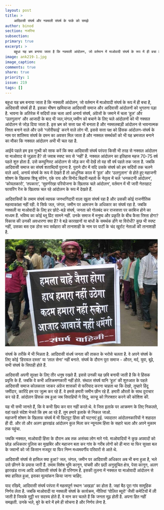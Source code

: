 ```yaml
---
layout: post
title: >
    आदिवासी संघर्ष और नक्सली संघर्ष के फर्क को समझे
author: binod
section: नजरिया
subsection:
primary: true
excerpt: >
    बहुधा यह भ्रम बनाया जाता है कि नक्सली आंदोलन, जो वर्तमान में माओवादी संघर्ष के रूप में ही बचा है, आदिवासी संघर्ष ही है. इसका भीषण खमियाजा आदिवासी समाज और आदिवासी आंदोलनों को भुगतना पड़ा है.
image: ank219-1.jpg
image_caption: 
comments: true
share: true
priority: 1
issue: 219
tags: []
---
```


बहुधा यह भ्रम बनाया जाता है कि नक्सली आंदोलन, जो वर्तमान में माओवादी संघर्ष के रूप में ही बचा है, आदिवासी संघर्ष ही है. इसका भीषण खमियाजा आदिवासी समाज और आदिवासी आंदोलनों को भुगतना पड़ा है. भावना के अतिरेक में सदियों तक चला आर्य अनार्य संघर्ष, अंग्रेजों के जमाने में चला ‘हूल’ और ‘उलगुलान’ और आजादी के बाद भी जल,जंगल,जमीन को बचाने के लिए चले आंदोलनों को भी नक्सल आंदोलन से जोड़ दिया जाता है. इस भ्रम को सत्ता पक्ष भी बनाता है और नक्सलबाड़ी आंदोलन से भावनात्मक रिश्ता बनाने वाले और उसे ‘ग्लोरीफाई’ करने वाले लोग भी. इससे सत्ता पक्ष को हिंसक आंदोलन-संघर्ष के नाम पर शांतिमय संघर्ष के दमन का अवसर मिल जाता है और नक्सल समर्थकों को भी यह भ्रमजाल बनाने का मौका कि नक्सल आंदोलन अभी भी चल रहा है.

आईये पहले हम इस गुत्थी को साफ करें कि क्या आदिवासी संघर्ष परंपरा किसी भी तरह से नक्सल आंदोलन या माओवाद से जुड़ता है? तो जवाब स्पष्ट रूप से ‘नहीं’ है.
नक्सल आंदोलन का इतिहास महज 70-75 वर्ष पहले शुरु होता है. उसे कम्युनिस्ट आंदोलन से जोड़ कर भी देखें तो वह सौ वर्ष पहले तक जाता है. जबकि आदिवासी समाज का संघर्ष शताब्दियों पुराना है. पुराने दौर में यदि उसके संघर्ष को हम सदिंयों तक चलने वाले आर्य, अनार्य संघर्ष के रूप में देखते हैं तो आधुनिक काल में ‘हूल’ और ‘उलगुलान’ से होते हुए महाजनी शोषण के खिलाफ शिबू सोरेन, एके राय और विनोद बिहारी महतो के नेतृत्व में चले ‘धनकटनी आंदोलन’, ‘कोयलकारो’, ‘तपकारा’, ‘सुवर्णरेखा परियोजना के खिलाफ चले आंदोलन’, वर्तमान में भी जारी नेतरहाट फायरिंग रेंज के खिलाफ चल रहे आंदोलन के रूप में देखते हैं.

आदिवासियों के तमाम संघर्ष व्यापक जनभागिदारी वाला खुला संघर्ष रहा है और उसकी कोई राजनीतिक महत्वाकांक्षा नहीं रही. वे सिर्फ जल, जंगल, जमीन पर आमजन के अधिकार का संघर्ष रहा है. जबकि नक्सली या माओवादी के लिए हर छोटे-बड़े संघर्ष, जनता को गोलबंद कर राजसत्ता पर काबिज होने का माध्यम हैं. भविष्य का कोई ब्लू प्रिंट सामने नहीं. उनके समाज में मनुष्य और प्रकृति के बीच कैसा रिश्ता होगा? विकास की उनकी अवधारणा क्या है? वे बड़े कारखानों या बांधों के समर्थक होंगे या विरोधी? कुछ भी स्पष्ट नहीं, उसका बस एक ठोस रूप सर्वहारा की तानाशाही के नाम पर पार्टी के चंद खुर्राट नेताओं की तानाशाही है.

<img src = "/static/news_images/ank219-1-2.jpg" width = "500" height = "350" />

संघर्ष के तरीके में भी भिन्नता है. आदिवासी संधर्ष जनता की ताकत के भरोसे चलता है. वे अपने संघर्ष के लिए कोई ‘हिरावल दस्ता’ या ‘लाल सेना’ नहीं बनाते. संघर्ष के दौरान पूरा समाज - औरत, मर्द, युवा, बूढ़े, सभी संघर्ष के सिपाही होते हैं.

आदिवासी अपनी सुरक्षा के लिए तीर धनुष रखते हैं. इससे उनकी यह छवि बनायी जाती है कि वे हिंसक प्रवृत्ति के हैं. जबकि वे कभी अतिक्रमणकारी नहीं होते. संथाल संघर्ष यानि ‘हूल’ की शुरुआत के पहले आदिवासी समाज कोलकाता जाकर अंग्रेज शासकों से फरियाद करना चाहता था कि देखो, तुम्हारे हिंदू जमींदार, कारिंदे हम पर जुल्म कर रहे हैं. वे हमसे हमारी जमीन छीन रहे हैं. हमारी औरतों के साथ दुराचार कर रहे हैं. आंदोलन हिंसक तब हुआ जब सिपाहियों ने सिदू, कान्हू को गिरफ्तार करने की कोशिश की.

यह भी सभी जानते हैं, कि वे कभी छिप कर वार नहीं करते थे. वे जिस इलाके पर आक्रमण के लिए निकलते, वहां पहले संदेश भेजते कि हम आ रहे हैं. तुम हमारे इलाके से निकल जाओ.  
महाजनी शोषण के खिलाफ संघर्ष में भी छिटपुट हिंसा की घटनाएं हुई. ज्यादातर आंदोलनकारियों ने शहादत ही दी. और तो और अलग झारखंड आंदोलन कुल मिला कर न्यूनतम हिंसा के सहारे चला और अपने मुकाम तक पहुंचा.

जबकि नक्सल, माओवादी हिंसा के दौरान अब तक असंख्य लोग मारे गये. माओवादियों ने कुछ अपवादों को छोड़ अधिकतर पुलिस का मुखबिर और महाजन बता कर गांव के गरीब लोगों को ही मारा या फिर सुरक्षा बल के जवानों को जो किसान मजदूर या फिर निम्न मध्यमवर्गीय परिवारों से आते थे.

आदिवासी संघर्ष से हासिल क्या हुआ?
जल, जंगल, जमीन पर आदिवासी अधिकार अब भी बना हुआ है, भले उसे छीनने के प्रयास जारी हैं. तमाम विशेष भूमि कानून, पांचवी और छठी अनुसूचित क्षेत्र, पेसा कानून, अलग झारखंड राज्य आदि आदिवासी संघर्ष के ही परिणाम हैं.
इसकी तुलना में नक्सल या माओवादी आंदोलन से क्या हासिल हुआ, इसका मूल्यांकन किया जाना चाहिए.

याद रखिये, आदिवासी संघर्ष परंपरा में महत्वपूर्ण स्थान ‘अखड़ा’ का होता है. जहां बैठ पूरा गांव सामूहिक निर्णय लेता है. जबकि माओवादी या नक्सली संघर्ष के कार्यक्रम, नीतियां ‘पोलित ब्यूरो’ जैसी कमेटियों में ली जाती है जिसके मुट्ठी भर सदस्य होते हैं. वे मान कर चलते हैं कि जनता मूढ़ होती है. अपना हित नहीं समझती. उनके भले, बुरे के बारे में हमे ही सोचना है और निर्णय लेना है.